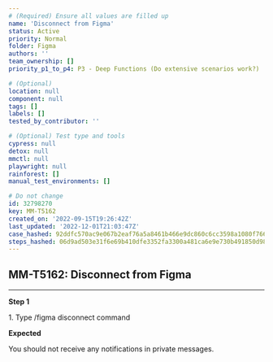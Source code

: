 ```yaml
---
# (Required) Ensure all values are filled up
name: 'Disconnect from Figma'
status: Active
priority: Normal
folder: Figma
authors: ''
team_ownership: []
priority_p1_to_p4: P3 - Deep Functions (Do extensive scenarios work?)

# (Optional)
location: null
component: null
tags: []
labels: []
tested_by_contributor: ''

# (Optional) Test type and tools
cypress: null
detox: null
mmctl: null
playwright: null
rainforest: []
manual_test_environments: []

# Do not change
id: 32798270
key: MM-T5162
created_on: '2022-09-15T19:26:42Z'
last_updated: '2022-12-01T21:03:47Z'
case_hashed: 92ddfc570ac9e067b2eaf76a5a8461b466e9dc860c6cc3598a1080f7664a9f7a9c22f7674c1f58cbaa5399c8891b5bc1
steps_hashed: 06d9ad503e31f6e69b410dfe3352fa3300a481ca6e9e730b491850d985bdefe8b48597d730bce8ed9a2e729531a0b6aa
---
```


<!-- (Auto-generated) Based on frontmatter's "key" and "name" -->

## MM-T5162: Disconnect from Figma

---

**Step 1**

1\. Type /figma disconnect command

**Expected**

You should not receive any notifications in private messages.
